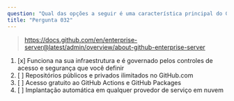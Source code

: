 ```yaml
---
question: "Qual das opções a seguir é uma característica principal do GitHub Enterprise Server?"
title: "Pergunta 032"
---
```


> https://docs.github.com/en/enterprise-server@latest/admin/overview/about-github-enterprise-server
1. [x] Funciona na sua infraestrutura e é governado pelos controles de acesso e segurança que você definir
1. [ ] Repositórios públicos e privados ilimitados no GitHub.com
1. [ ] Acesso gratuito ao GitHub Actions e GitHub Packages
1. [ ] Implantação automática em qualquer provedor de serviço em nuvem
